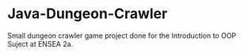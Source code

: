 # Java-Dungeon-Crawler
Small dungeon crawler game project done for the Introduction to OOP Suject at ENSEA 2a.
